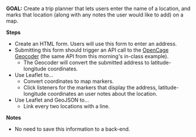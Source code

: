 **GOAL:** Create a trip planner that lets users enter the name of a location, and marks that location (along with any notes the user would like to add) on a map.

**Steps**
* Create an HTML form. Users will use this form to enter an address.
* Submitting this form should trigger an API call to the [OpenCage Geocoder](http://geocoder.opencagedata.com/demo.html) (the same API from this morning's in-class example).
  * The Geocoder will convert the submitted address to latitude-longitude coordinates.
* Use Leaflet to...
  * Convert coordinates to map markers.
  * Click listeners for the markers that display the address, latitude-longitude coordinates an user notes about the location.
* Use Leaflet and GeoJSON to...
  * Link every two locations with a line.

**Notes**
* No need to save this information to a back-end.

